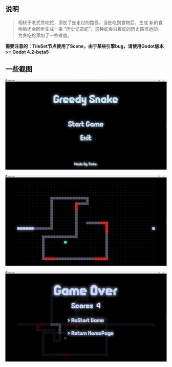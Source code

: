 ## 说明

> 相较于老式贪吃蛇，添加了蛇走过的路径，当蛇吃到食物后，生成
> 新的食物后还会同步生成一条 “历史记录蛇”，这种蛇会沿着蛇的历史路径运动，
> 为贪吃蛇添加了一些难度。

**需要注意的：TileSet节点使用了Scene，由于某些引擎bug，请使用Godot版本 >= Godot 4.2-beta5**

## 一些截图

![截图01](../../imgs/Snake/image01.png)

![截图02](../../imgs/Snake/image02.png)

![截图03](../../imgs/Snake/image03.png)
